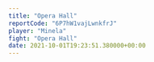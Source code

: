 ```yaml
---
title: "Opera Hall"
reportCode: "6P7hW1vajLwnkfrJ"
player: "Minela"
fight: "Opera Hall"
date: 2021-10-01T19:23:51.380000+00:00
---
```


